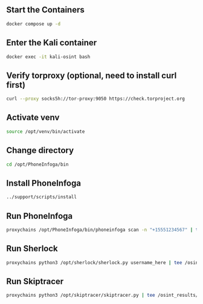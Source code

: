 ## Start the Containers

```sh
docker compose up -d
```

## Enter the Kali container

```sh
docker exec -it kali-osint bash
```

## Verify torproxy (optional, need to install curl first)

```sh
curl --proxy socks5h://tor-proxy:9050 https://check.torproject.org
```

## Activate venv

```sh
source /opt/venv/bin/activate
```

## Change directory

```sh
cd /opt/PhoneInfoga/bin
```

## Install PhoneInfoga

```sh
../support/scripts/install
```

## Run PhoneInfoga

```sh
proxychains /opt/PhoneInfoga/bin/phoneinfoga scan -n "+15551234567" | tee /osint_results/phoneinfoga_results.txt
```

## Run Sherlock

```sh
proxychains python3 /opt/sherlock/sherlock.py username_here | tee /osint_results/sherlock_results.txt
```

## Run Skiptracer

```sh
proxychains python3 /opt/skiptracer/skiptracer.py | tee /osint_results/skiptracer_results.txt
```
